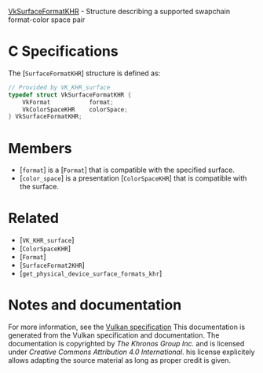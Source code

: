 [VkSurfaceFormatKHR](https://www.khronos.org/registry/vulkan/specs/1.3-extensions/man/html/VkSurfaceFormatKHR.html) - Structure describing a supported swapchain format-color space pair

# C Specifications
The [`SurfaceFormatKHR`] structure is defined as:
```c
// Provided by VK_KHR_surface
typedef struct VkSurfaceFormatKHR {
    VkFormat           format;
    VkColorSpaceKHR    colorSpace;
} VkSurfaceFormatKHR;
```

# Members
- [`format`] is a [`Format`] that is compatible with the specified surface.
- [`color_space`] is a presentation [`ColorSpaceKHR`] that is compatible with the surface.

# Related
- [`VK_KHR_surface`]
- [`ColorSpaceKHR`]
- [`Format`]
- [`SurfaceFormat2KHR`]
- [`get_physical_device_surface_formats_khr`]

# Notes and documentation
For more information, see the [Vulkan specification](https://www.khronos.org/registry/vulkan/specs/1.3-extensions/html/vkspec.html)
This documentation is generated from the Vulkan specification and documentation.
The documentation is copyrighted by *The Khronos Group Inc.* and is licensed under *Creative Commons Attribution 4.0 International*.
his license explicitely allows adapting the source material as long as proper credit is given.
        